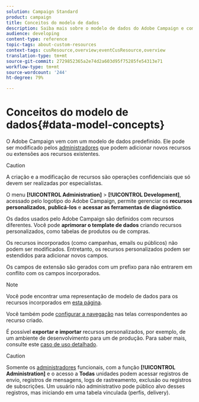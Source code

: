 ```yaml
---
solution: Campaign Standard
product: campaign
title: Conceitos do modelo de dados
description: Saiba mais sobre o modelo de dados do Adobe Campaign e como modificá-lo.
audience: developing
content-type: reference
topic-tags: about-custom-resources
context-tags: cusResource,overview;eventCusResource,overview
translation-type: tm+mt
source-git-commit: 2729852365a2e74d2a603d95f75285fe54313e71
workflow-type: tm+mt
source-wordcount: '244'
ht-degree: 79%

---
```



# Conceitos do modelo de dados{#data-model-concepts}

O Adobe Campaign vem com um modelo de dados predefinido. Ele pode ser modificado pelos [administradores](../../administration/using/users-management.md#functional-administrators) que podem adicionar novos recursos ou extensões aos recursos existentes.

>[!CAUTION]
>
>A criação e a modificação de recursos são operações confidenciais que só devem ser realizadas por especialistas.

O menu **[!UICONTROL Administration]** > **[!UICONTROL Development]**, acessado pelo logotipo do Adobe Campaign, permite gerenciar os **recursos personalizados**, **publicá-los** e **acessar as ferramentas de diagnóstico**.

Os dados usados pelo Adobe Campaign são definidos com recursos diferentes. Você pode **aprimorar o template de dados** criando recursos personalizados, como tabelas de produtos ou de compras.

Os recursos incorporados (como campanhas, emails ou públicos) não podem ser modificados. Entretanto, os recursos personalizados podem ser estendidos para adicionar novos campos.

Os campos de extensão são gerados com um prefixo para não entrarem em conflito com os campos incorporados.

>[!NOTE]
>
>Você pode encontrar uma representação de modelo de dados para os recursos incorporados em [esta página](../../developing/using/datamodel-introduction.md).

Você também pode [configurar a navegação](configuring-the-screen-definition.md) nas telas correspondentes ao recurso criado.

É possível **exportar e importar** recursos personalizados, por exemplo, de um ambiente de desenvolvimento para um de produção. Para saber mais, consulte este [caso de uso detalhado](../../automating/using/exporting-importing-custom-resources.md).

>[!CAUTION]
>
>Somente os [administradores](../../administration/using/users-management.md#functional-administrators) funcionais, com a função **[!UICONTROL Administration]** e o acesso a **Todas** unidades podem acessar registros de envio, registros de mensagens, logs de rastreamento, exclusão ou registros de subscrições. Um usuário não administrativo pode público alvo desses registros, mas iniciando em uma tabela vinculada (perfis, delivery).

